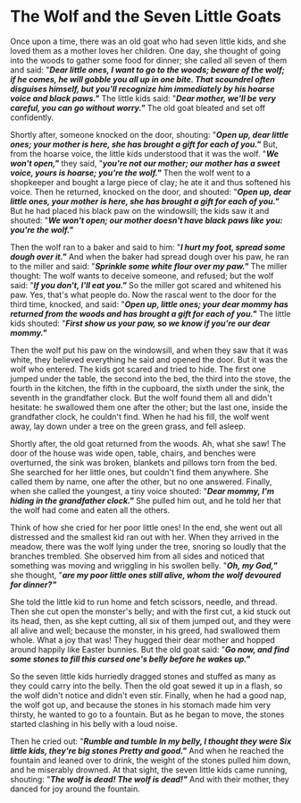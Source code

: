 # The Wolf and the Seven Little Goats

Once upon a time, there was an old goat who had seven little kids, and she loved them as a mother loves her children. One day, she thought of going into the woods to gather some food for dinner; she called all seven of them and said: "***Dear little ones, I want to go to the woods; beware of the wolf; if he comes, he will gobble you all up in one bite. That scoundrel often disguises himself, but you'll recognize him immediately by his hoarse voice and black paws."*** The little kids said: "***Dear mother, we'll be very careful, you can go without worry."*** The old goat bleated and set off confidently.

Shortly after, someone knocked on the door, shouting: "***Open up, dear little ones; your mother is here, she has brought a gift for each of you."*** But, from the hoarse voice, the little kids understood that it was the wolf. "***We won't open,"*** they said, "***you're not our mother; our mother has a sweet voice, yours is hoarse; you're the wolf."*** Then the wolf went to a shopkeeper and bought a large piece of clay; he ate it and thus softened his voice. Then he returned, knocked on the door, and shouted: "***Open up, dear little ones, your mother is here, she has brought a gift for each of you."*** But he had placed his black paw on the windowsill; the kids saw it and shouted: "***We won't open; our mother doesn't have black paws like you: you're the wolf."***

Then the wolf ran to a baker and said to him: "***I hurt my foot, spread some dough over it."*** And when the baker had spread dough over his paw, he ran to the miller and said: "***Sprinkle some white flour over my paw."*** The miller thought: The wolf wants to deceive someone, and refused; but the wolf said: "***If you don't, I'll eat you."*** So the miller got scared and whitened his paw. Yes, that's what people do.
Now the rascal went to the door for the third time, knocked, and said: "***Open up, little ones; your dear mommy has returned from the woods and has brought a gift for each of you."*** The little kids shouted: "***First show us your paw, so we know if you're our dear mommy."***

Then the wolf put his paw on the windowsill, and when they saw that it was white, they believed everything he said and opened the door. But it was the wolf who entered. The kids got scared and tried to hide. The first one jumped under the table, the second into the bed, the third into the stove, the fourth in the kitchen, the fifth in the cupboard, the sixth under the sink, the seventh in the grandfather clock. But the wolf found them all and didn't hesitate: he swallowed them one after the other; but the last one, inside the grandfather clock, he couldn't find. When he had his fill, the wolf went away, lay down under a tree on the green grass, and fell asleep.

Shortly after, the old goat returned from the woods. Ah, what she saw! The door of the house was wide open, table, chairs, and benches were overturned, the sink was broken, blankets and pillows torn from the bed. She searched for her little ones, but couldn't find them anywhere. She called them by name, one after the other, but no one answered. Finally, when she called the youngest, a tiny voice shouted: "***Dear mommy, I'm hiding in the grandfather clock."*** She pulled him out, and he told her that the wolf had come and eaten all the others.

Think of how she cried for her poor little ones!
In the end, she went out all distressed and the smallest kid ran out with her. When they arrived in the meadow, there was the wolf lying under the tree, snoring so loudly that the branches trembled. She observed him from all sides and noticed that something was moving and wriggling in his swollen belly. "***Oh, my God,"*** she thought, "***are my poor little ones still alive, whom the wolf devoured for dinner?"***

She told the little kid to run home and fetch scissors, needle, and thread. Then she cut open the monster's belly; and with the first cut, a kid stuck out its head, then, as she kept cutting, all six of them jumped out, and they were all alive and well; because the monster, in his greed, had swallowed them whole. What a joy that was! They hugged their dear mother and hopped around happily like Easter bunnies. But the old goat said: "***Go now, and find some stones to fill this cursed one's belly before he wakes up."***

So the seven little kids hurriedly dragged stones and stuffed as many as they could carry into the belly. Then the old goat sewed it up in a flash, so the wolf didn't notice and didn't even stir.
Finally, when he had a good nap, the wolf got up, and because the stones in his stomach made him very thirsty, he wanted to go to a fountain. But as he began to move, the stones started clashing in his belly with a loud noise.

Then he cried out:
"***Rumble and tumble In my belly, I thought they were Six little kids, they're big stones Pretty and good."***
And when he reached the fountain and leaned over to drink, the weight of the stones pulled him down, and he miserably drowned. At that sight, the seven little kids came running, shouting: "***The wolf is dead! The wolf is dead!"*** And with their mother, they danced for joy around the fountain.